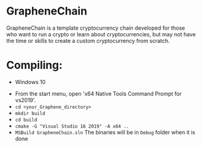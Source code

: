# GrapheneChain
GrapheneChain is a template cryptocurrency chain 
developed for those who want to run a crypto 
or learn about cryptocurrencies, 
but may not have the time or skills 
to create a custom cryptocurrency from scratch.








# Compiling:
* Windows 10
- From the start menu, open 'x64 Native Tools Command Prompt for vs2019'.
- `cd <your_Graphene_directory>`
- `mkdir build`
- `cd build`
- `cmake -G "Visual Studio 16 2019" -A x64 ..`
- `MSBuild GrapheneChain.sln`
The binaries will be in `Debug` folder when it is done
  
